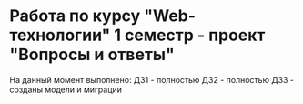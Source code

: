 # Работа по курсу "Web-технологии" 1 семестр - проект "Вопросы и ответы"
На данный момент выполнено: 
ДЗ1 - полностью
ДЗ2 - полностью
ДЗ3 - созданы модели и миграции
